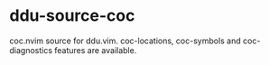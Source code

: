 # ddu-source-coc

coc.nvim source for ddu.vim.
coc-locations, coc-symbols and coc-diagnostics features are available.
